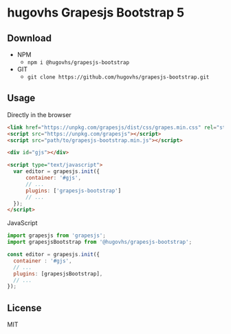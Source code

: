 # hugovhs Grapesjs Bootstrap 5

## Download

* NPM
  * `npm i @hugovhs/grapesjs-bootstrap`
* GIT
  * `git clone https://github.com/hugovhs/grapesjs-bootstrap.git`

## Usage

Directly in the browser
```html
<link href="https://unpkg.com/grapesjs/dist/css/grapes.min.css" rel="stylesheet"/>
<script src="https://unpkg.com/grapesjs"></script>
<script src="path/to/grapesjs-bootstrap.min.js"></script>

<div id="gjs"></div>

<script type="text/javascript">
  var editor = grapesjs.init({
      container: '#gjs',
      // ...
      plugins: ['grapesjs-bootstrap']
      // ...
  });
</script>
```

JavaScript
```js
import grapesjs from 'grapesjs';
import grapesjsBootstrap from '@hugovhs/grapesjs-bootstrap';

const editor = grapesjs.init({
  container : '#gjs',
  // ...
  plugins: [grapesjsBootstrap],
  // ...
});
```

## License

MIT
